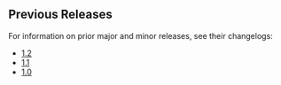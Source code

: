 ## Previous Releases
For information on prior major and minor releases, see their changelogs:
- [1.2](https://github.com/dbt-labs/dbt-redshift/blob/1.2.latest/CHANGELOG.md)
- [1.1](https://github.com/dbt-labs/dbt-redshift/blob/1.1.latest/CHANGELOG.md)
- [1.0](https://github.com/dbt-labs/dbt-redshift/blob/1.0.latest/CHANGELOG.md)
